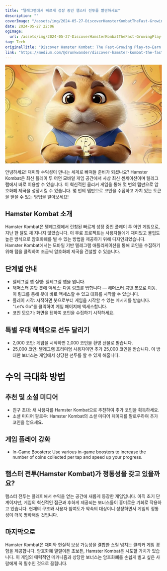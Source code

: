 ```yaml
---
title: "텔레그램에서 빠르게 성장 중인 햄스터 전투를 발견하세요"
description: ""
coverImage: "/assets/img/2024-05-27-DiscoverHamsterKombatTheFast-GrowingPlay-to-EarnGameonTelegram_0.png"
date: 2024-05-27 22:06
ogImage: 
  url: /assets/img/2024-05-27-DiscoverHamsterKombatTheFast-GrowingPlay-to-EarnGameonTelegram_0.png
tag: Tech
originalTitle: "Discover Hamster Kombat: The Fast-Growing Play-to-Earn Game on Telegram!"
link: "https://medium.com/@drunkwander/discover-hamster-kombat-the-fast-growing-play-to-earn-game-on-telegram-107f493e4478"
---
```



![Discover Hamster Kombat: The Fast-Growing Play-to-Earn Game on Telegram](/assets/img/2024-05-27-DiscoverHamsterKombatTheFast-GrowingPlay-to-EarnGameonTelegram_0.png)

안녕하세요! 재미와 수익성이 만나는 세계로 빠져들 준비가 되셨나요? Hamster Kombat은 최신 플레이 투 어언 모바일 게임 공간에서 사상 최신 센세이션이며 텔레그램에서 바로 이용할 수 있습니다. 이 혁신적인 클리커 게임을 통해 몇 번의 탭만으로 암호화폐 제국을 성장시킬 수 있습니다. 몇 번의 탭만으로 코인을 수집하고 가치 있는 토큰을 얻을 수 있는 방법을 알아보세요!

## Hamster Kombat 소개

Hamster Kombat은 텔레그램에서 런칭된 빠르게 성장 중인 플레이 투 어언 게임으로, 지난 한 달도 채 지나지 않았습니다. 이 무료 프로젝트는 사용자들에게 재미있고 몰입도 높은 방식으로 암호화폐를 벌 수 있는 방법을 제공하기 위해 디자인되었습니다. Hamster Kombat에서는 모바일 기반 텔레그램 애플리케이션을 통해 코인을 수집하기 위해 탭을 클릭하여 조금씩 암호화폐 제국을 건설할 수 있습니다.

<div class="content-ad"></div>

## 단계별 안내

- 텔레그램 앱 실행: 텔레그램 앱을 엽니다.
- 해머스터 콤밧 봇에 액세스: 다음 링크를 탭합니다 — [해머스터 콤밧 봇으로 이동](https://t.me/hamster_Kombat_bot/start?startapp=kentId1211540176). 이 링크를 통해 봇에 바로 액세스할 수 있고 대화를 시작할 수 있습니다.
- 플레이 시작: 시작하면 봇으로부터 게임을 시작할 수 있는 메시지를 받습니다. "Let’s Go"를 클릭하여 게임 페이지에 액세스합니다.
- 코인 모으기: 화면을 탭하여 코인을 수집하기 시작하세요.

## 특별 우대 혜택으로 선두 달리기

- 2,000 코인: 게임을 시작하면 2,000 코인을 환영 선물로 받습니다.
- 25,000 코인: 텔레그램 프리미엄 사용자이면 추가 25,000 코인을 받습니다. 이 방대한 보너스는 게임에서 상당한 선두를 할 수 있게 해줍니다.

<div class="content-ad"></div>

# 수익 극대화 방법

## 추천 및 소셜 미디어

- 친구 초대: 새 사용자를 Hamster Kombat으로 추천하여 추가 코인을 획득하세요.
- 소셜 미디어 팔로우: Hamster Kombat의 소셜 미디어 페이지를 팔로우하여 추가 코인을 얻으세요.

## 게임 플레이 강화

<div class="content-ad"></div>

- In-Game Boosters: Use various in-game boosters to increase the number of coins collected per tap and speed up your progress.

## 햄스터 전투(Hamster Kombat)가 정통성을 갖고 있을까요?

햄스터 전투는 플레이해서 수익을 얻는 공간에 새롭게 등장한 게임입니다. 아직 초기 단계이지만, 게임의 혁신적인 접근과 후하게 제공되는 보너스들이 흥미로운 기회로 작용하고 있습니다. 현재의 구조와 사용자 참여도가 약속의 대상이니 성장하면서 게임의 정통성이 더욱 명확해질 것입니다.

## 마지막으로

<div class="content-ad"></div>

Hamster Kombat은 재미와 현실적 보상 가능성을 결합한 스릴 넘치는 클리커 게임 경험을 제공합니다. 암호화폐 열렬이든 초보든, Hamster Kombat은 시도할 가치가 있습니다. 이 게임의 매력적인 메커니즘과 상당한 보너스는 암호화폐를 손쉽게 벌고 싶은 사람에게 꼭 필수인 것으로 꼽힙니다.